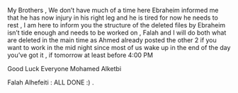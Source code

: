 My Brothers , We don’t have much of a time here Ebraheim informed me that he has now injury in his right leg and he is tired for now he needs to rest ,
I am here to inform you the structure of the deleted files by Ebraheim isn’t tide enough and needs to be worked on ,
Falah and I  will do both what are deleted in the main time as Ahmed already posted the other 2 if you want to work in the mid night since most of us wake up in the end of the day you’ve got it ,
if tomorrow at least before 4:00 PM 

Good Luck Everyone 
Mohamed Alketbi














Falah Alhefeiti : ALL DONE :) .
